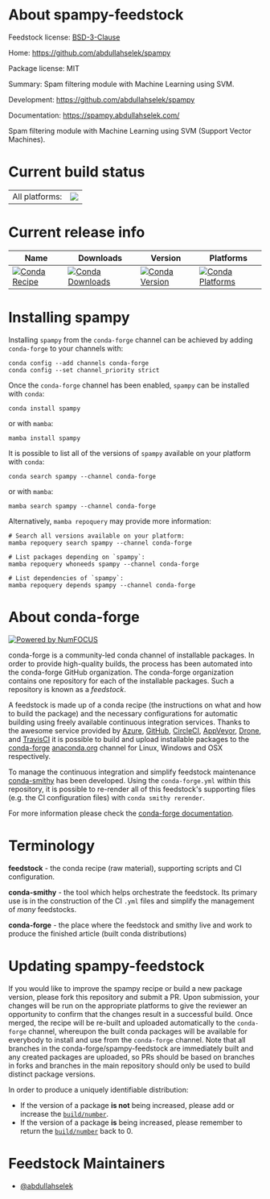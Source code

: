 About spampy-feedstock
======================

Feedstock license: [BSD-3-Clause](https://github.com/conda-forge/spampy-feedstock/blob/main/LICENSE.txt)

Home: https://github.com/abdullahselek/spampy

Package license: MIT

Summary: Spam filtering module with Machine Learning using SVM.

Development: https://github.com/abdullahselek/spampy

Documentation: https://spampy.abdullahselek.com/

Spam filtering module with Machine Learning using SVM (Support Vector Machines).


Current build status
====================


<table><tr><td>All platforms:</td>
    <td>
      <a href="https://dev.azure.com/conda-forge/feedstock-builds/_build/latest?definitionId=12080&branchName=main">
        <img src="https://dev.azure.com/conda-forge/feedstock-builds/_apis/build/status/spampy-feedstock?branchName=main">
      </a>
    </td>
  </tr>
</table>

Current release info
====================

| Name | Downloads | Version | Platforms |
| --- | --- | --- | --- |
| [![Conda Recipe](https://img.shields.io/badge/recipe-spampy-green.svg)](https://anaconda.org/conda-forge/spampy) | [![Conda Downloads](https://img.shields.io/conda/dn/conda-forge/spampy.svg)](https://anaconda.org/conda-forge/spampy) | [![Conda Version](https://img.shields.io/conda/vn/conda-forge/spampy.svg)](https://anaconda.org/conda-forge/spampy) | [![Conda Platforms](https://img.shields.io/conda/pn/conda-forge/spampy.svg)](https://anaconda.org/conda-forge/spampy) |

Installing spampy
=================

Installing `spampy` from the `conda-forge` channel can be achieved by adding `conda-forge` to your channels with:

```
conda config --add channels conda-forge
conda config --set channel_priority strict
```

Once the `conda-forge` channel has been enabled, `spampy` can be installed with `conda`:

```
conda install spampy
```

or with `mamba`:

```
mamba install spampy
```

It is possible to list all of the versions of `spampy` available on your platform with `conda`:

```
conda search spampy --channel conda-forge
```

or with `mamba`:

```
mamba search spampy --channel conda-forge
```

Alternatively, `mamba repoquery` may provide more information:

```
# Search all versions available on your platform:
mamba repoquery search spampy --channel conda-forge

# List packages depending on `spampy`:
mamba repoquery whoneeds spampy --channel conda-forge

# List dependencies of `spampy`:
mamba repoquery depends spampy --channel conda-forge
```


About conda-forge
=================

[![Powered by
NumFOCUS](https://img.shields.io/badge/powered%20by-NumFOCUS-orange.svg?style=flat&colorA=E1523D&colorB=007D8A)](https://numfocus.org)

conda-forge is a community-led conda channel of installable packages.
In order to provide high-quality builds, the process has been automated into the
conda-forge GitHub organization. The conda-forge organization contains one repository
for each of the installable packages. Such a repository is known as a *feedstock*.

A feedstock is made up of a conda recipe (the instructions on what and how to build
the package) and the necessary configurations for automatic building using freely
available continuous integration services. Thanks to the awesome service provided by
[Azure](https://azure.microsoft.com/en-us/services/devops/), [GitHub](https://github.com/),
[CircleCI](https://circleci.com/), [AppVeyor](https://www.appveyor.com/),
[Drone](https://cloud.drone.io/welcome), and [TravisCI](https://travis-ci.com/)
it is possible to build and upload installable packages to the
[conda-forge](https://anaconda.org/conda-forge) [anaconda.org](https://anaconda.org/)
channel for Linux, Windows and OSX respectively.

To manage the continuous integration and simplify feedstock maintenance
[conda-smithy](https://github.com/conda-forge/conda-smithy) has been developed.
Using the ``conda-forge.yml`` within this repository, it is possible to re-render all of
this feedstock's supporting files (e.g. the CI configuration files) with ``conda smithy rerender``.

For more information please check the [conda-forge documentation](https://conda-forge.org/docs/).

Terminology
===========

**feedstock** - the conda recipe (raw material), supporting scripts and CI configuration.

**conda-smithy** - the tool which helps orchestrate the feedstock.
                   Its primary use is in the construction of the CI ``.yml`` files
                   and simplify the management of *many* feedstocks.

**conda-forge** - the place where the feedstock and smithy live and work to
                  produce the finished article (built conda distributions)


Updating spampy-feedstock
=========================

If you would like to improve the spampy recipe or build a new
package version, please fork this repository and submit a PR. Upon submission,
your changes will be run on the appropriate platforms to give the reviewer an
opportunity to confirm that the changes result in a successful build. Once
merged, the recipe will be re-built and uploaded automatically to the
`conda-forge` channel, whereupon the built conda packages will be available for
everybody to install and use from the `conda-forge` channel.
Note that all branches in the conda-forge/spampy-feedstock are
immediately built and any created packages are uploaded, so PRs should be based
on branches in forks and branches in the main repository should only be used to
build distinct package versions.

In order to produce a uniquely identifiable distribution:
 * If the version of a package **is not** being increased, please add or increase
   the [``build/number``](https://docs.conda.io/projects/conda-build/en/latest/resources/define-metadata.html#build-number-and-string).
 * If the version of a package **is** being increased, please remember to return
   the [``build/number``](https://docs.conda.io/projects/conda-build/en/latest/resources/define-metadata.html#build-number-and-string)
   back to 0.

Feedstock Maintainers
=====================

* [@abdullahselek](https://github.com/abdullahselek/)

